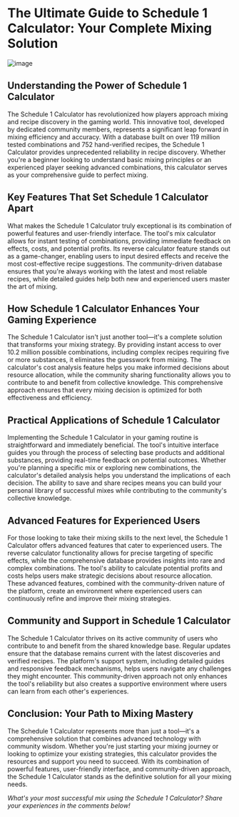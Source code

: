 # The Ultimate Guide to Schedule 1 Calculator: Your Complete Mixing Solution


![image](https://github.com/user-attachments/assets/0ff51df1-1215-4eaf-b83f-0d2ae122e719)


## Understanding the Power of Schedule 1 Calculator

The Schedule 1 Calculator has revolutionized how players approach mixing and recipe discovery in the gaming world. This innovative tool, developed by dedicated community members, represents a significant leap forward in mixing efficiency and accuracy. With a database built on over 119 million tested combinations and 752 hand-verified recipes, the Schedule 1 Calculator provides unprecedented reliability in recipe discovery. Whether you're a beginner looking to understand basic mixing principles or an experienced player seeking advanced combinations, this calculator serves as your comprehensive guide to perfect mixing.

## Key Features That Set Schedule 1 Calculator Apart

What makes the Schedule 1 Calculator truly exceptional is its combination of powerful features and user-friendly interface. The tool's mix calculator allows for instant testing of combinations, providing immediate feedback on effects, costs, and potential profits. Its reverse calculator feature stands out as a game-changer, enabling users to input desired effects and receive the most cost-effective recipe suggestions. The community-driven database ensures that you're always working with the latest and most reliable recipes, while detailed guides help both new and experienced users master the art of mixing.

## How Schedule 1 Calculator Enhances Your Gaming Experience

The Schedule 1 Calculator isn't just another tool—it's a complete solution that transforms your mixing strategy. By providing instant access to over 10.2 million possible combinations, including complex recipes requiring five or more substances, it eliminates the guesswork from mixing. The calculator's cost analysis feature helps you make informed decisions about resource allocation, while the community sharing functionality allows you to contribute to and benefit from collective knowledge. This comprehensive approach ensures that every mixing decision is optimized for both effectiveness and efficiency.

## Practical Applications of Schedule 1 Calculator

Implementing the Schedule 1 Calculator in your gaming routine is straightforward and immediately beneficial. The tool's intuitive interface guides you through the process of selecting base products and additional substances, providing real-time feedback on potential outcomes. Whether you're planning a specific mix or exploring new combinations, the calculator's detailed analysis helps you understand the implications of each decision. The ability to save and share recipes means you can build your personal library of successful mixes while contributing to the community's collective knowledge.

## Advanced Features for Experienced Users

For those looking to take their mixing skills to the next level, the Schedule 1 Calculator offers advanced features that cater to experienced users. The reverse calculator functionality allows for precise targeting of specific effects, while the comprehensive database provides insights into rare and complex combinations. The tool's ability to calculate potential profits and costs helps users make strategic decisions about resource allocation. These advanced features, combined with the community-driven nature of the platform, create an environment where experienced users can continuously refine and improve their mixing strategies.

## Community and Support in Schedule 1 Calculator

The Schedule 1 Calculator thrives on its active community of users who contribute to and benefit from the shared knowledge base. Regular updates ensure that the database remains current with the latest discoveries and verified recipes. The platform's support system, including detailed guides and responsive feedback mechanisms, helps users navigate any challenges they might encounter. This community-driven approach not only enhances the tool's reliability but also creates a supportive environment where users can learn from each other's experiences.

## Conclusion: Your Path to Mixing Mastery

The Schedule 1 Calculator represents more than just a tool—it's a comprehensive solution that combines advanced technology with community wisdom. Whether you're just starting your mixing journey or looking to optimize your existing strategies, this calculator provides the resources and support you need to succeed. With its combination of powerful features, user-friendly interface, and community-driven approach, the Schedule 1 Calculator stands as the definitive solution for all your mixing needs.

*What's your most successful mix using the Schedule 1 Calculator? Share your experiences in the comments below!*
